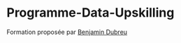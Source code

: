 # Programme-Data-Upskilling
Formation proposée par [Benjamin Dubreu](https://www.linkedin.com/in/benjamin-dubreu-data/)
